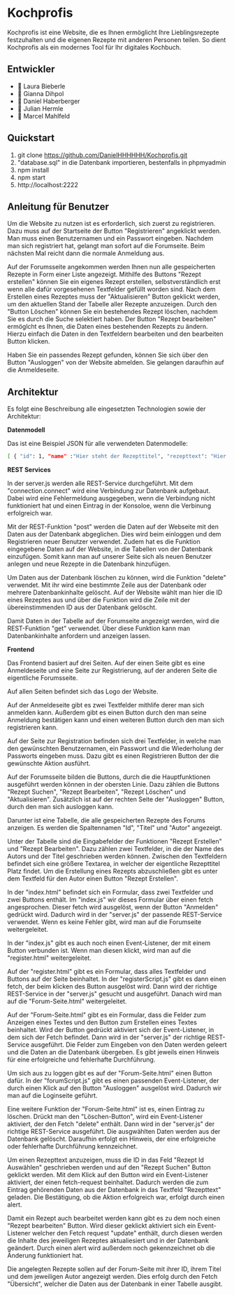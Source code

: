 # Kochprofis
Kochprofis ist eine Website, die es Ihnen ermöglicht Ihre Lieblingsrezepte festzuhalten und die eigenen Rezepte mit anderen Personen teilen. So dient Kochprofis als ein modernes Tool für Ihr digitales Kochbuch.

## Entwickler
* :woman: Laura Bieberle
* :woman: Gianna Dihpol
* :man: Daniel Haberberger
* :man: Julian Hermle
* :man: Marcel Mahlfeld

## Quickstart

1. git clone https://github.com/DanielHHHHHH/Kochprofis.git
2. "database.sql" in die Datenbank importieren, bestenfalls in phpmyadmin
3. npm install
4. npm start
5. http://localhost:2222

## Anleitung für Benutzer

Um die Website zu nutzen ist es erforderlich, sich zuerst zu registrieren. Dazu muss auf der Startseite der Button "Registrieren" angeklickt werden. Man muss einen Benutzernamen und ein Passwort eingeben.
Nachdem man sich registriert hat, gelangt man sofort auf die Forumseite.
Beim nächsten Mal reicht dann die normale Anmeldung aus.

Auf der Forumsseite angekommen werden Ihnen nun alle gespeicherten Rezepte in Form einer Liste angezeigt.
Mithilfe des Buttons "Rezept erstellen" können Sie ein eigenes Rezept erstellen, selbstverständlich erst wenn alle dafür vorgesehenen Textfelder gefüllt worden sind.
Nach dem Erstellen eines Rezeptes muss der "Aktualisieren" Button geklickt werden, um den aktuellen Stand der Tabelle aller Rezepte anzuzeigen.
Durch den "Button Löschen" können Sie ein bestehendes Rezept löschen, nachdem Sie es durch die Suche selektiert haben.
Der Button "Rezept bearbeiten" ermöglcht es Ihnen, die Daten eines bestehenden Rezepts zu ändern. Hierzu einfach die Daten in den Textfeldern bearbeiten und den bearbeiten Button klicken.

Haben Sie ein passendes Rezept gefunden, können Sie sich über den Button "Ausloggen" von der Website abmelden. Sie gelangen daraufhin auf die Anmeldeseite.

## Architektur

Es folgt eine Beschreibung alle eingesetzten Technologien sowie der Architektur:

**Datenmodell**

Das ist eine Beispiel JSON für alle verwendeten Datenmodelle:

```bash
[ { "id": 1, "name" :"Hier steht der Rezepttitel", "rezepttext": "Hier steht der Rezepttext", "autor": "Hier steht der Autor" } ]
```

**REST Services**

In der server.js werden alle REST-Service durchgeführt.
Mit dem "connection.connect" wird eine Verbindung zur Datenbank aufgebaut. Dabei wird eine Fehlermeldung ausgegeben, wenn die Verbindung nicht funktioniert hat und einen Eintrag in der Konsoloe, wenn die Verbinung erfolgreich war.

Mit der REST-Funktion "post" werden die Daten auf der Webseite mit den Daten aus der Datenbank abgeglichen. 
Dies wird beim einloggen und dem Registrieren neuer Benutzer verwendet. 
Zudem hat es die Funktion eingegebene Daten auf der Website, in die Tabellen von der Datenbank einzufügen. 
Somit kann man auf unserer Seite sich als neuen Benutzer anlegen und neue Rezepte in die Datenbank hinzufügen.

Um Daten aus der Datenbank löschen zu können, wird die Funktion "delete" verwendet. Mit ihr wird eine bestimmte Zeile aus der Datenbank oder mehrere Datenbankinhalte gelöscht.
Auf der Website wählt man hier die ID eines Rezeptes aus und über die Funktion wird die Zeile mit der übereinstimmenden ID aus der Datenbank gelöscht.

Damit Daten in der Tabelle auf der Forumseite angezeigt werden, wird die REST-Funktion "get" verwendet. Über diese Funktion kann man Datenbankinhalte anfordern und anzeigen lassen.


**Frontend**

Das Frontend basiert auf drei Seiten. Auf der einen Seite gibt es eine Anmeldeseite und eine Seite zur Registrierung, auf der anderen Seite die eigentliche Forumsseite.

Auf allen Seiten befindet sich das Logo der Website. 

Auf der Anmeldeseite gibt es zwei Textfelder mithlife derer man sich anmelden kann. Außerdem gibt es einen Button durch den man seine Anmeldung bestätigen kann und einen weiteren Button durch den man sich registrieren kann.

Auf der Seite zur Registration befinden sich drei Textfelder, in welche man den gewünschten Benutzernamen, ein Passwort und die Wiederholung der Passworts eingeben muss. Dazu gibt es einen Registrieren Button der die gewünschte Aktion ausführt.

Auf der Forumsseite bilden die Buttons, durch die die Hauptfunktionen ausgeführt werden können in der obersten Linie. Dazu zählen die Buttons "Rezept Suchen", "Rezept Bearbeiten", "Rezept Löschen" und "Aktualisieren". Zusätzlich ist auf der rechten Seite der "Ausloggen" Button, durch den man sich ausloggen kann.

Darunter ist eine Tabelle, die alle gespeicherten Rezepte des Forums anzeigen. Es werden die Spaltennamen "Id", "Titel" und "Autor" angezeigt.

Unter der Tabelle sind die Eingabefelder der Funktionen "Rezept Erstellen" und "Rezept Bearbeiten". Dazu zählen zwei Textfelder, in die der Name des Autors und der Titel geschrieben werden können. Zwischen den Textfeldern befindet sich eine größere Textarea, in welcher der eigentliche Rezepttitel Platz findet. Um die Erstellung eines Rezepts abzuschließen gibt es unter dem Textfeld für den Autor einen Button "Rezept Erstellen".

In der "index.html" befindet sich ein Formular, dass zwei Textfelder und zwei Buttons enthält. Im "index.js" wir dieses Formular über einen fetch angesprochen. Dieser fetch wird ausgelöst, wenn der Button "Anmelden" gedrückt wird. Dadurch wird in der "server.js" der passende REST-Service verwendet. Wenn es keine Fehler gibt, wird man auf die Forumseite weitergeleitet.

In der "index.js" gibt es auch noch einen Event-Listener, der mit einem Button verbunden ist. Wenn man diesen klickt, wird man auf die "register.html" weitergeleitet.

Auf der "register.html" gibt es ein Formular, dass alles Textfelder und Buttons auf der Seite beinhaltet. In der "registerScript.js" gibt es dann einen fetch, der beim klicken des Button ausgelöst wird. Dann wird der richtige REST-Service in der "server.js" gesucht und ausgeführt. Danach wird man auf die "Forum-Seite.html" weitergeleitet.

Auf der "Forum-Seite.html" gibt es ein Formular, dass die Felder zum Anzeigen eines Textes und den Button zum Erstellen eines Textes beinhaltet. Wird der Button gedrückt aktiviert sich der Event-Listener, in dem sich der Fetch befindet. Dann wird in der "server.js" der richtige REST-Service ausgeführt. Die Felder zum Eingeben von den Daten werden geleert und die Daten an die Datenbank übergeben. Es gibt jeweils einen Hinweis für eine erfolgreiche und fehlerhafte Durchführung.

Um sich aus zu loggen gibt es auf der "Forum-Seite.html" einen Button dafür. In der "forumScript.js" gibt es einen passenden Event-Listener, der durch einen Klick auf den Button "Ausloggen" ausgelöst wird. Dadurch wir man auf die Loginseite geführt.

Eine weitere Funktion der "Forum-Seite.html" ist es, einen Eintrag zu löschen. Drückt man den "Löschen-Button", wird ein Event-Listener aktiviert, der den Fetch "delete" enthält. Dann wird in der "server.js" der richtige REST-Service ausgeführt. Die ausgwählten Daten werden aus der Datenbank gelöscht. Daraufhin erfolgt ein Hinweis, der eine erfolgreiche oder fehlerhafte Durchführung kennzeichnet.

Um einen Rezepttext anzuzeigen, muss die ID in das Feld "Rezept Id Auswählen" geschrieben werden und auf den "Rezept Suchen" Button geklickt werden. Mit dem Klick auf den Button wird ein Event-Listener aktiviert, der einen fetch-request beinhaltet. Dadurch werden die zum Eintrag gehörenden Daten aus der Datenbank in das Textfeld "Rezepttext" geladen. Die Bestätigung, ob die Aktion erfolgreich war, erfolgt durch einen alert.

Damit ein Rezept auch bearbeitet werden kann gibt es zu dem noch einen "Rezept bearbeiten" Button. Wird dieser geklickt aktiviert sich ein Event-Listener welcher den Fetch request "update" enthält, durch diesen werden die Inhalte des jeweiligen Rezeptes aktualiesiert und in der Datenbank geändert. Durch einen alert wird außerdem noch  gekennzeichnet ob die Änderung funktioniert hat.

Die angelegten Rezepte sollen auf der Forum-Seite mit ihrer ID, ihrem Titel und dem jeweiligen Autor angezeigt werden. Dies erfolg durch den Fetch "Übersicht", welcher die Daten aus der Datenbank in einer Tabelle ausgibt.